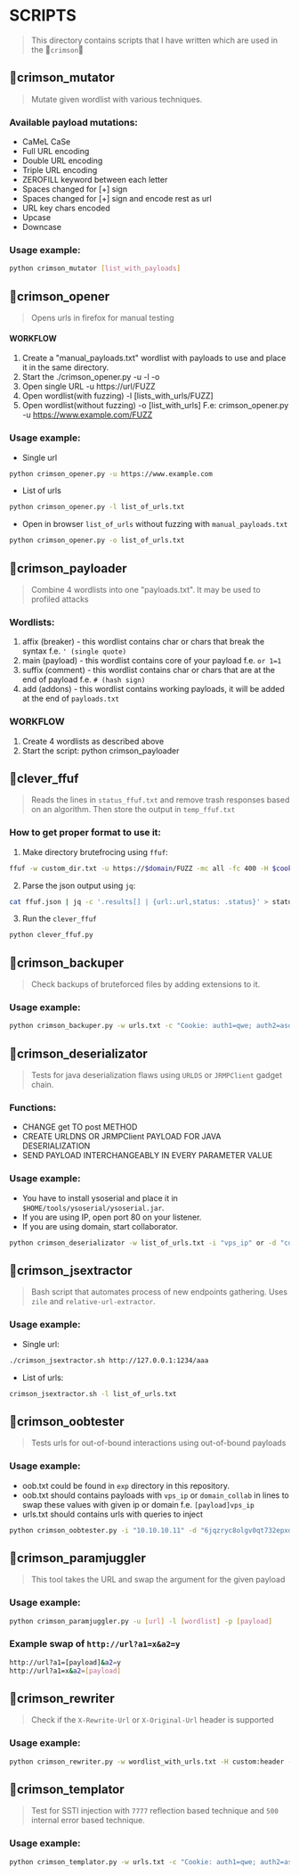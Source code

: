 # SCRIPTS
> This directory contains scripts that I have written which are used in the :small_red_triangle_down:`crimson`:small_red_triangle_down:

## :small_red_triangle_down:crimson_mutator

> Mutate given wordlist with various techniques.

### Available payload mutations:
* CaMeL CaSe
* Full URL encoding
* Double URL encoding
* Triple URL encoding
* ZEROFILL keyword between each letter
* Spaces changed for [+] sign
* Spaces changed for [+] sign and encode rest as url
* URL key chars encoded
* Upcase
* Downcase

### Usage example:
```bash
python crimson_mutator [list_with_payloads]
```

## :small_red_triangle_down:crimson_opener

> Opens urls in firefox for manual testing

#### WORKFLOW
1. Create a "manual_payloads.txt" wordlist with payloads to use and place it in the same directory.
2. Start the ./crimson_opener.py  -u -l -o
3. Open single URL                -u https://url/FUZZ 
4. Open wordlist(with fuzzing)    -l [lists_with_urls/FUZZ] 
5. Open wordlist(without fuzzing) -o [list_with_urls]
F.e: crimson_opener.py -u https://www.example.com/FUZZ
###
### Usage example:
* Single url
```bash
python crimson_opener.py -u https://www.example.com
```
* List of urls
```bash
python crimson_opener.py -l list_of_urls.txt
```
* Open in browser `list_of_urls` without fuzzing with `manual_payloads.txt`
```bash
python crimson_opener.py -o list_of_urls.txt
```

## :small_red_triangle_down:crimson_payloader

> Combine 4 wordlists into one "payloads.txt". It may be used to profiled attacks
### Wordlists:
1. affix    (breaker)   - this wordlist contains char or chars that break the syntax f.e. `' (single quote)`
2. main     (payload)   - this wordlist contains core of your payload f.e. `or 1=1`
3. suffix   (comment)   - this wordlist contains char or chars that are at the end of payload f.e. `# (hash sign)`
4. add      (addons)    - this wordlist contains working payloads, it will be added at the end of `payloads.txt`

### WORKFLOW
1. Create 4 wordlists as described above
2. Start the script: python crimson_payloader


## :small_red_triangle_down:clever_ffuf

> Reads the lines in `status_ffuf.txt` and remove trash responses based on an algorithm. Then store the output in `temp_ffuf.txt`

### How to get proper format to use it:
1. Make directory brutefrocing using `ffuf`:
```bash
ffuf -w custom_dir.txt -u https://$domain/FUZZ -mc all -fc 400 -H $cookie -o ffuf.json > /dev/null
```
2. Parse the json output using `jq`:
```bash
cat ffuf.json | jq -c '.results[] | {url:.url,status: .status}' > status_ffuf.txt
```
3. Run the `clever_ffuf`
```bash
python clever_ffuf.py
```

## :small_red_triangle_down:crimson_backuper

> Check backups of bruteforced files by adding extensions to it.

### Usage example:
```bash
python crimson_backuper.py -w urls.txt -c "Cookie: auth1=qwe; auth2=asd;" -H "asd=1" -H "qwe=2" -e extension_list.txt
```

## :small_red_triangle_down:crimson_deserializator

> Tests for java deserialization flaws using `URLDS` or `JRMPClient` gadget chain.

### Functions:
* CHANGE get TO post METHOD
* CREATE URLDNS OR JRMPClient PAYLOAD FOR JAVA DESERIALIZATION
* SEND PAYLOAD INTERCHANGEABLY IN EVERY PARAMETER VALUE

### Usage example:
* You have to install ysoserial and place it in `$HOME/tools/ysoserial/ysoserial.jar`.
* If you are using IP, open port 80 on your listener.
* If you are using domain, start collaborator.
```bash
python crimson_deserializator -w list_of_urls.txt -i "vps_ip" or -d "collaborator_domain" -H "h=123" -c "Cookie: a=1;"
```

## :small_red_triangle_down:crimson_jsextractor

> Bash script that automates process of new endpoints gathering. Uses `zile` and `relative-url-extractor`.

### Usage example:
* Single url:
```bash
./crimson_jsextractor.sh http://127.0.0.1:1234/aaa
```
* List of urls:
```bash
crimson_jsextractor.sh -l list_of_urls.txt
```

## :small_red_triangle_down:crimson_oobtester

> Tests urls for out-of-bound interactions using out-of-bound payloads

### Usage example:
* oob.txt could be found in `exp` directory in this repository.
* oob.txt should contains payloads with `vps_ip` or `domain_collab` in lines to swap these values with given ip or domain f.e. `[payload]vps_ip`
* urls.txt should contains urls with queries to inject
```bash
python crimson_oobtester.py -i "10.10.10.11" -d "6jqzryc8olgv0qt732epxdxokfq5eu.collaborator.com" -p "oob.txt" -w "urls.txt" -H "header=asd" -c "Cookie: cookie1=123; cookie2=123;" -o "output.txt"
```

## :small_red_triangle_down:crimson_paramjuggler

> This tool takes the URL and swap the argument for the given payload

### Usage example:
```bash
python crimson_paramjuggler.py -u [url] -l [wordlist] -p [payload]
```

### Example swap of `http://url?a1=x&a2=y`
```bash 
http://url?a1=[payload]&a2=y
http://url?a1=x&a2=[payload]
```

## :small_red_triangle_down:crimson_rewriter

> Check if the `X-Rewrite-Url` or `X-Original-Url` header is supported

### Usage example:
```bash
python crimson_rewriter.py -w wordlist_with_urls.txt -H custom:header -c "Cookie: a=1;"
```

## :small_red_triangle_down:crimson_templator

> Test for SSTI injection with `7777` reflection based technique and `500` internal error based technique.

### Usage example:
```bash
python crimson_templator.py -w urls.txt -c "Cookie: auth1=qwe; auth2=asd;" -H "asd=1" -H "qwe=2"
```
